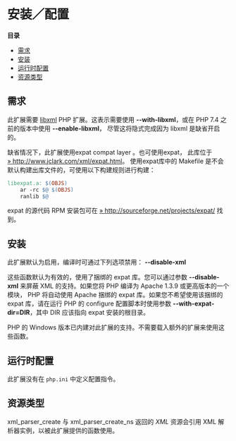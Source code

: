 安装／配置
==========

**目录**

-   [需求](/xml/setup.html#需求)
-   [安装](/xml/setup.html#安装)
-   [运行时配置](/xml/setup.html#运行时配置)
-   [资源类型](/xml/setup.html#资源类型)

需求
----

此扩展需要 <a href="/book/libxml.html" class="link">libxml</a> PHP
扩展。这表示需要使用 **--with-libxml**，或在 PHP 7.4 之前的版本中使用
**--enable-libxml**， 尽管这将隐式完成因为 libxml 是缺省开启的。

缺省情况下，此扩展使用<span class="productname">expat compat layer
</span>。也可使用<span class="productname">expat</span>， 此库位于
<a href="http://www.jclark.com/xml/expat.html" class="link external">» http://www.jclark.com/xml/expat.html</a>。
使用<span class="productname">expat</span>库中的 Makefile
是不会默认构建出库文件的，可使用以下构建规则进行构建：

``` makefile
libexpat.a: $(OBJS)
    ar -rc $@ $(OBJS)
    ranlib $@
```

expat 的源代码 RPM 安装包可在
<a href="http://sourceforge.net/projects/expat/" class="link external">» http://sourceforge.net/projects/expat/</a>
找到。

安装
----

此扩展默认为启用，编译时可通过下列选项禁用： **--disable-xml**

这些函数默认为有效的，使用了捆绑的 expat 库。您可以通过参数
**--disable-xml** 来屏蔽 XML 的支持。如果您将 PHP 编译为 Apache 1.3.9
或更高版本的一个模块， PHP 将自动使用 Apache 捆绑的 <span
class="productname">expat</span> 库。如果您不希望使用该捆绑的 expat
库，请在运行 PHP 的 configure 配置脚本时使用参数
**--with-expat-dir=DIR**，其中 DIR 应该指向 expat 安装的根目录。

PHP 的 Windows
版本已内建对此扩展的支持。不需要载入额外的扩展来使用这些函数。

运行时配置
----------

此扩展没有在 `php.ini` 中定义配置指令。

资源类型
--------

<span class="function">xml\_parser\_create</span> 与 <span
class="function">xml\_parser\_create\_ns</span> 返回的 *XML* 资源会引用
XML 解析器实例，以被此扩展提供的函数使用。
